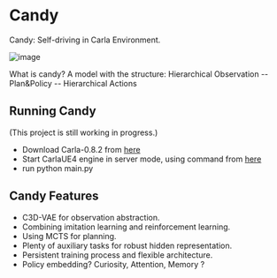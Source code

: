 # Candy
Candy: Self-driving in Carla Environment.

 ![image](https://github.com/createamind/candy/blob/master/screenshots/candy.png)

What is candy? A model with the structure: Hierarchical Observation -- Plan&Policy -- Hierarchical Actions

## Running Candy
(This project is still working in progress.)
* Download Carla-0.8.2 from [here][carlarelease]
* Start CarlaUE4 engine in server mode, using command from [here][carlagithub] 
* run python main.py

[carlagithub]: http://carla.readthedocs.io/en/latest/running_simulator_standalone/
[carlarelease]: https://github.com/carla-simulator/carla/releases


## Candy Features
* C3D-VAE for observation abstraction.
* Combining imitation learning and reinforcement learning.
* Using MCTS for planning.
* Plenty of auxiliary tasks for robust hidden representation.
* Persistent training process and flexible architecture.
* Policy embedding? Curiosity, Attention, Memory ?
